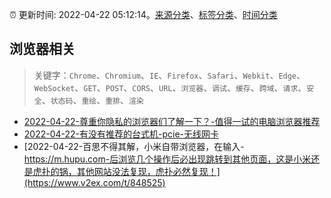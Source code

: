 :alarm_clock: 更新时间: 2022-04-22 05:12:14。[来源分类](../README.md)、[标签分类](../TAGS.md)、[时间分类](../TIMELINE.md)

## 浏览器相关


> 关键字：`Chrome`、`Chromium`、`IE`、`Firefox`、`Safari`、`Webkit`、`Edge`、`WebSocket`、`GET`、`POST`、`CORS`、`URL`、`浏览器`、`调试`、`缓存`、`跨域`、`请求`、`安全`、`状态码`、`重绘`、`重排`、`渲染`



- [2022-04-22-尊重你隐私的浏览器们了解一下？-值得一试的电脑浏览器推荐](https://www.v2ex.com/t/848559) 
- [2022-04-22-有没有推荐的台式机-pcie-无线网卡](https://www.v2ex.com/t/848544) 
- [2022-04-22-百思不得其解，小米自带浏览器，在输入-https://m.hupu.com-后浏览几个操作后必出现跳转到其他页面，这是小米还是虎扑的锅，其他网站没法复现，虎扑必然复现！](https://www.v2ex.com/t/848525) 